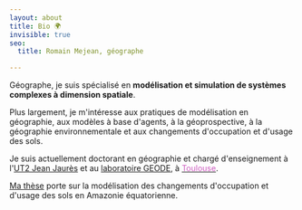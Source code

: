 ```yaml
---
layout: about
title: Bio 🌍
invisible: true
seo:
  title: Romain Mejean, géographe

---
```


Géographe, je suis spécialisé en **modélisation et simulation de systèmes complexes à dimension spatiale**.

Plus largement, je m'intéresse aux pratiques de modélisation en géographie, aux modèles à base d'agents, à la géoprospective, à la géographie environnementale et aux changements d'occupation et d'usage des sols.

Je suis actuellement doctorant en géographie et chargé d'enseignement à l'[UT2 Jean Jaurès](https://www.univ-tlse2.fr/) et au [laboratoire GEODE](http://w3.geode.univ-tlse2.fr), à [<span style="color:#cd5ec0">Toulouse</span>](https://fr.wikipedia.org/wiki/Toulouse).

[Ma thèse](http://www.theses.fr/s205382) porte sur la modélisation des changements d'occupation et d'usage des sols en Amazonie équatorienne.